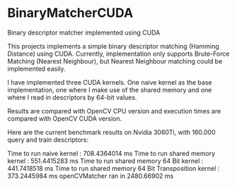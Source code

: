 # BinaryMatcherCUDA
Binary descriptor matcher implemented using CUDA

This projects implements a simple binary descriptor matching (Hamming Distance) using CUDA.
Currently, implementation only supports Brute-Force Matching (Nearest Neighbour), but Nearest Neighbour matching could
be implemented easily.

I have implemented three CUDA kernels. One naive kernel as the base implementation, one where I make use of
the shared memory and one where I read in descriptors by 64-bit values.

Results are compared with OpenCV CPU version and execution times are compared with OpenCV CUDA version.

Here are the current benchmark results on Nvidia 3060Ti, with 160.000 query and train descriptors:

Time to run naive kernel : 708.4364014 ms
Time to run shared memory kernel : 551.4415283 ms
Time to run shared memory 64 Bit kernel : 441.7418518 ms
Time to run shared memory 64 Bit Transposition kernel : 373.2445984 ms
openCVMatcher ran in  2480.66902 ms

